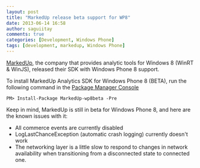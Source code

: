```yaml
---
layout: post
title: "MarkedUp release beta support for WP8"
date: 2013-06-14 16:58
author: saguiitay
comments: true
categories: [Development, Windows Phone]
tags: [development, markedup, Windows Phone]
---
```

[MarkedUp](https://markedup.com/), the company that provides analytic tools for Windows 8 (WinRT & WinJS), released their SDK with Windows Phone 8 support.

To install MarkedUp Analytics SDK for Windows Phone 8 (BETA), run the following command in the [Package Manager Console](http://docs.nuget.org/docs/start-here/using-the-package-manager-console)

`PM> Install-Package MarkedUp-wp8beta -Pre`

Keep in mind, MarkedUp is still in beta for Windows Phone 8, and here are the known issues with it:

-   All commerce events are currently disabled 
-   LogLastChanceException (automatic crash logging) currently doesn't work 
-   The networking layer is a little slow to respond to changes in network availability when transitioning from a disconnected state to connected one.

` `

 

 


